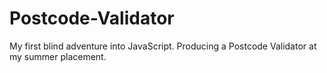 # Postcode-Validator
My first blind adventure into JavaScript. Producing a Postcode Validator at my summer placement.
